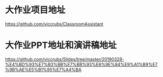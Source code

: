 # 大作业项目地址

https://github.com/viccrubs/ClassroomAssistant

# 大作业PPT地址和演讲稿地址

https://github.com/viccrubs/Slides/tree/master/20190328-%E4%BD%93%E7%B3%BB%E7%BB%93%E6%9E%84%E9%A1%B9%E7%9B%AE%E5%B1%95%E7%A4%BA